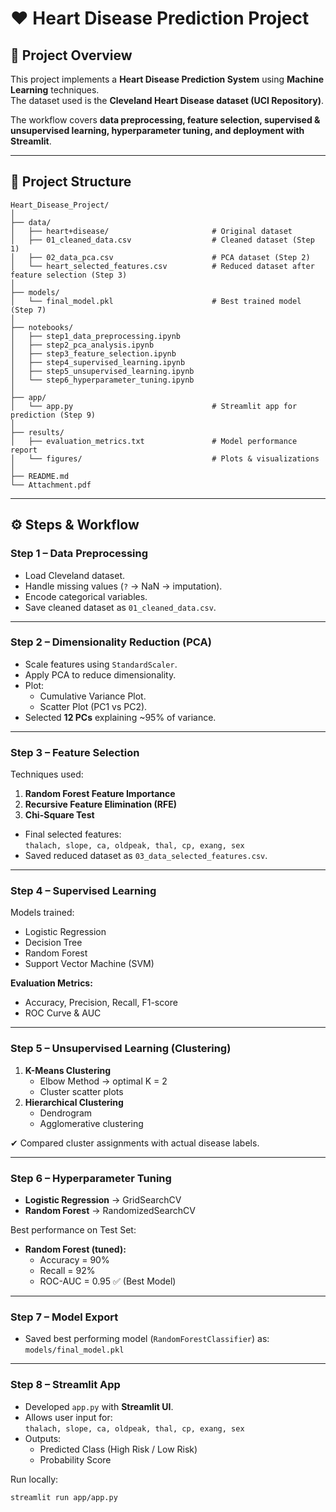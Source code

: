 # ❤️ Heart Disease Prediction Project

## 📌 Project Overview
This project implements a **Heart Disease Prediction System** using **Machine Learning** techniques.  
The dataset used is the **Cleveland Heart Disease dataset (UCI Repository)**.  

The workflow covers **data preprocessing, feature selection, supervised & unsupervised learning, hyperparameter tuning, and deployment with Streamlit**.

---

## 📂 Project Structure
```plaintext
Heart_Disease_Project/
│
├── data/
│   ├── heart+disease/                       # Original dataset
│   ├── 01_cleaned_data.csv                  # Cleaned dataset (Step 1)
│   ├── 02_data_pca.csv                      # PCA dataset (Step 2)
│   └── heart_selected_features.csv          # Reduced dataset after feature selection (Step 3)
│
├── models/
│   └── final_model.pkl                      # Best trained model (Step 7)
│
├── notebooks/
│   ├── step1_data_preprocessing.ipynb
│   ├── step2_pca_analysis.ipynb
│   ├── step3_feature_selection.ipynb
│   ├── step4_supervised_learning.ipynb
│   ├── step5_unsupervised_learning.ipynb
│   └── step6_hyperparameter_tuning.ipynb
│
├── app/
│   └── app.py                               # Streamlit app for prediction (Step 9)
│
├── results/
│   ├── evaluation_metrics.txt               # Model performance report
│   └── figures/                             # Plots & visualizations
│
├── README.md
└── Attachment.pdf
```

---

## ⚙ Steps & Workflow

### **Step 1 – Data Preprocessing**
- Load Cleveland dataset.  
- Handle missing values (`?` → NaN → imputation).  
- Encode categorical variables.  
- Save cleaned dataset as `01_cleaned_data.csv`.

---

### **Step 2 – Dimensionality Reduction (PCA)**
- Scale features using `StandardScaler`.  
- Apply PCA to reduce dimensionality.  
- Plot:
  - Cumulative Variance Plot.  
  - Scatter Plot (PC1 vs PC2).  
- Selected **12 PCs** explaining ~95% of variance.

---

### **Step 3 – Feature Selection**
Techniques used:  
1. **Random Forest Feature Importance**  
2. **Recursive Feature Elimination (RFE)**  
3. **Chi-Square Test**

- Final selected features:  
  `thalach, slope, ca, oldpeak, thal, cp, exang, sex`  
- Saved reduced dataset as `03_data_selected_features.csv`.

---

### **Step 4 – Supervised Learning**
Models trained:
- Logistic Regression  
- Decision Tree  
- Random Forest  
- Support Vector Machine (SVM)  

**Evaluation Metrics:**
- Accuracy, Precision, Recall, F1-score  
- ROC Curve & AUC  

---

### **Step 5 – Unsupervised Learning (Clustering)**
1. **K-Means Clustering**  
   - Elbow Method → optimal K = 2  
   - Cluster scatter plots  
2. **Hierarchical Clustering**  
   - Dendrogram  
   - Agglomerative clustering  

✔ Compared cluster assignments with actual disease labels.

---

### **Step 6 – Hyperparameter Tuning**
- **Logistic Regression** → GridSearchCV  
- **Random Forest** → RandomizedSearchCV  

Best performance on Test Set:  
- **Random Forest (tuned):**  
  - Accuracy = 90%  
  - Recall = 92%  
  - ROC-AUC = 0.95 ✅ (Best Model)

---

### **Step 7 – Model Export**
- Saved best performing model (`RandomForestClassifier`) as:  
  `models/final_model.pkl`

---

### **Step 8 – Streamlit App**
- Developed `app.py` with **Streamlit UI**.  
- Allows user input for:  
  `thalach, slope, ca, oldpeak, thal, cp, exang, sex`  
- Outputs:  
  - Predicted Class (High Risk / Low Risk)  
  - Probability Score  

Run locally:
```bash
streamlit run app/app.py
```
